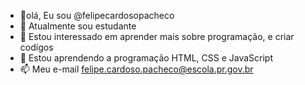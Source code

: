 - 👋olá, Eu sou @felipecardosopacheco
- 👀 Atualmente sou estudante
- 🌱 Estou interessado em aprender mais sobre programação, e criar codígos
- 💞️ Estou aprendendo a programação HTML, CSS e JavaScript
- 📫 Meu e-mail  felipe.cardoso.pacheco@escola.pr.gov.br
  

<!---
felipecardosopacheco/felipecardosopacheco is a ✨ special ✨ repository because its `README.md` (this file) appears on your GitHub profile.
You can click the Preview link to take a look at your changes.
--->
